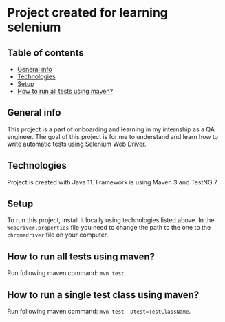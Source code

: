 # Project created for learning selenium

## Table of contents
* [General info](#general-info)
* [Technologies](#technologies)
* [Setup](#setup)
* [How to run all tests using maven?](#how-to-run-all-tests-using-maven)

## General info

This project is a part of onboarding and learning in my internship as a QA engineer. The goal of this project is for me to understand and learn how to write automatic tests using Selenium Web Driver.

## Technologies

Project is created with Java 11.
Framework is using Maven 3 and TestNG 7.

## Setup

To run this project, install it locally using technologies listed above.
In the `WebDriver.properties` file you need to change the path to the one to the `chromedriver` file on your computer.

## How to run all tests using maven?

Run following maven command: `mvn test`.

## How to run a single test class using maven?

Run following maven command: `mvn test -Dtest=TestClassName`.
